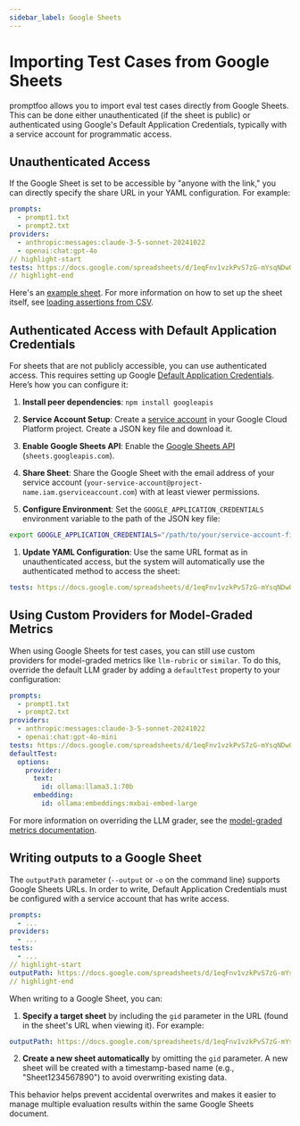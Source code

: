 ```yaml
---
sidebar_label: Google Sheets
---
```


# Importing Test Cases from Google Sheets

promptfoo allows you to import eval test cases directly from Google Sheets. This can be done either unauthenticated (if the sheet is public) or authenticated using Google's Default Application Credentials, typically with a service account for programmatic access.

## Unauthenticated Access

If the Google Sheet is set to be accessible by "anyone with the link," you can directly specify the share URL in your YAML configuration. For example:

```yaml
prompts:
  - prompt1.txt
  - prompt2.txt
providers:
  - anthropic:messages:claude-3-5-sonnet-20241022
  - openai:chat:gpt-4o
// highlight-start
tests: https://docs.google.com/spreadsheets/d/1eqFnv1vzkPvS7zG-mYsqNDwOzvSaiIAsKB3zKg9H18c/edit?usp=sharing
// highlight-end
```

Here's an [example sheet](https://docs.google.com/spreadsheets/d/1eqFnv1vzkPvS7zG-mYsqNDwOzvSaiIAsKB3zKg9H18c/edit#gid=0). For more information on how to set up the sheet itself, see [loading assertions from CSV](/docs/configuration/expected-outputs/#load-assertions-from-csv).

## Authenticated Access with Default Application Credentials

For sheets that are not publicly accessible, you can use authenticated access. This requires setting up Google [Default Application Credentials](https://cloud.google.com/docs/authentication/application-default-credentials). Here’s how you can configure it:

1. **Install peer dependencies**: `npm install googleapis`

1. **Service Account Setup**: Create a [service account](https://console.cloud.google.com/iam-admin/serviceaccounts) in your Google Cloud Platform project. Create a JSON key file and download it.

1. **Enable Google Sheets API**: Enable the [Google Sheets API](https://console.cloud.google.com/apis/library/sheets.googleapis.com) (`sheets.googleapis.com`).

1. **Share Sheet**: Share the Google Sheet with the email address of your service account (`your-service-account@project-name.iam.gserviceaccount.com`) with at least viewer permissions.

1. **Configure Environment**: Set the `GOOGLE_APPLICATION_CREDENTIALS` environment variable to the path of the JSON key file:

```sh
export GOOGLE_APPLICATION_CREDENTIALS="/path/to/your/service-account-file.json"
```

1. **Update YAML Configuration**: Use the same URL format as in unauthenticated access, but the system will automatically use the authenticated method to access the sheet:

```yaml
tests: https://docs.google.com/spreadsheets/d/1eqFnv1vzkPvS7zG-mYsqNDwOzvSaiIAsKB3zKg9H18c/edit?usp=sharing
```

## Using Custom Providers for Model-Graded Metrics

When using Google Sheets for test cases, you can still use custom providers for model-graded metrics like `llm-rubric` or `similar`. To do this, override the default LLM grader by adding a `defaultTest` property to your configuration:

```yaml
prompts:
  - prompt1.txt
  - prompt2.txt
providers:
  - anthropic:messages:claude-3-5-sonnet-20241022
  - openai:chat:gpt-4o-mini
tests: https://docs.google.com/spreadsheets/d/1eqFnv1vzkPvS7zG-mYsqNDwOzvSaiIAsKB3zKg9H18c/edit?usp=sharing
defaultTest:
  options:
    provider:
      text:
        id: ollama:llama3.1:70b
      embedding:
        id: ollama:embeddings:mxbai-embed-large
```

For more information on overriding the LLM grader, see the [model-graded metrics documentation](/docs/configuration/expected-outputs/model-graded/#overriding-the-llm-grader).

## Writing outputs to a Google Sheet

The `outputPath` parameter (`--output` or `-o` on the command line) supports Google Sheets URLs. In order to write, Default Application Credentials must be configured with a service account that has write access.

```yaml
prompts:
  - ...
providers:
  - ...
tests:
  - ...
// highlight-start
outputPath: https://docs.google.com/spreadsheets/d/1eqFnv1vzkPvS7zG-mYsqNDwOzvSaiIAsKB3zKg9H18c/edit?usp=sharing
// highlight-end
```

When writing to a Google Sheet, you can:

1. **Specify a target sheet** by including the `gid` parameter in the URL (found in the sheet's URL when viewing it). For example:

```yaml
outputPath: https://docs.google.com/spreadsheets/d/1eqFnv1vzkPvS7zG-mYsqNDwOzvSaiIAsKB3zKg9H18c/edit#gid=123456789
```

2. **Create a new sheet automatically** by omitting the `gid` parameter. A new sheet will be created with a timestamp-based name (e.g., "Sheet1234567890") to avoid overwriting existing data.

This behavior helps prevent accidental overwrites and makes it easier to manage multiple evaluation results within the same Google Sheets document.
